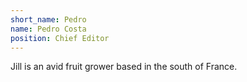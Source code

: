 ```yaml
---
short_name: Pedro
name: Pedro Costa
position: Chief Editor
---
```

Jill is an avid fruit grower based in the south of France.